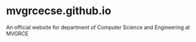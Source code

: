 # mvgrcecse.github.io
An official website for department of Computer Science and Engineering at MVGRCE
